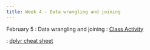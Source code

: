 ```yaml
---
title: Week 4 - Data wrangling and joining
---
```


February 5
: Data wrangling and joining
  : [Class Activity](https://sta175.github.io/class_activities/STA175_Activity4_Spring25.html)
  
: [dplyr cheat sheet](https://raw.githubusercontent.com/rstudio/cheatsheets/master/data-transformation.pdf)